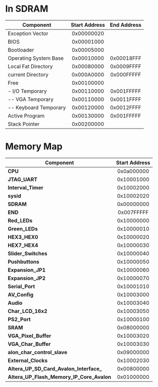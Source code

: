 # In SDRAM

| Component                                  | Start Address  | End Address     |
| ------------------------------------------ | :------------: | :-------------: |
|   Exception Vector                         | 0x00000020     |                 |
|   BIOS                                     | 0x00001000     |                 |
|   Bootloader                               | 0x00005000     |                 |
|   Operating System Base                    | 0x00010000     | 0x00018FFF      |
|   Local Fat Directory                      | 0x00080000     | 0x0009FFFF      |
|   current Directory                      | 0x000A0000     | 0x000FFFFF      |
|   Free                                     | 0x00100000     |                 |
|   - I/O Temporary                          | 0x00110000     | 0x001FFFFF      |
|   -- VGA Temporary                         | 0x00110000     | 0x0011FFFF      |
|   -- Keyboard Temporary                    | 0x00120000     | 0x0012FFFF      |
|   Active Program                           | 0x00130000     | 0x001FFFFF      |
|   Stack Pointer                            | 0x00200000     |                 |

# Memory Map

| Component                                  | Start Address  |
| ------------------------------------------ | :------------: |
| **CPU**                                    | 0x0a000000     | 
| **JTAG_UART**                              | 0x10001000     | 
| **Interval_Timer**                         | 0x10002000     | 
| **sysid**                                  | 0x10002020     | 
| **SDRAM**                                  | 0x00000000     | 
| **END**                                    | 0x007FFFFF     | 
| **Red_LEDs**                               | 0x10000000     | 
| **Green_LEDs**                             | 0x10000010     | 
| **HEX3_HEX0** | 0x10000020     | 
| **HEX7_HEX4** | 0x10000030     | 
| **Slider_Switches** | 0x10000040     | 
| **Pushbuttons** | 0x10000050     | 
| **Expansion_JP1** | 0x10000060     | 
| **Expansion_JP2** | 0x10000070     | 
| **Serial_Port** | 0x10001010     | 
| **AV_Config** | 0x10003000     | 
| **Audio** | 0x10003040     | 
| **Char_LCD_16x2** | 0x10003050     | 
| **PS2_Port** | 0x10000100     | 
| **SRAM** | 0x08000000     | 
| **VGA_Pixel_Buffer** | 0x10003020     | 
| **VGA_Char_Buffer** | 0x10003030     | 
| **alon_char_control_slave** | 0x09000000     | 
| **External_Clocks** | 0x10002030     | 
| **Altera_UP_SD_Card_Avalon_Interface_** | 0x00800000     | 
| **Altera_UP_Flash_Memory_IP_Core_Avalon**  | 0x01000000     | 
